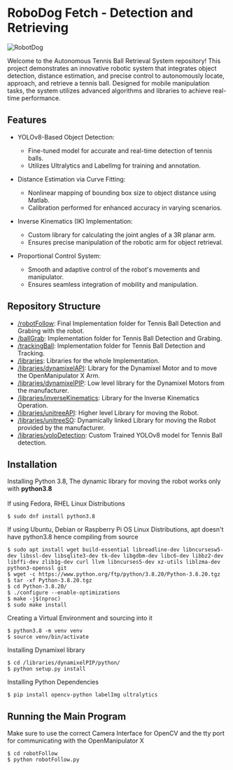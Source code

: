 # RoboDog Fetch - Detection and Retrieving

![RobotDog](/img/RoboDog.png)

Welcome to the Autonomous Tennis Ball Retrieval System repository! This project demonstrates an innovative robotic system that integrates object detection, distance estimation, and precise control to autonomously locate, approach, and retrieve a tennis ball. Designed for mobile manipulation tasks, the system utilizes advanced algorithms and libraries to achieve real-time performance.

## Features

* YOLOv8-Based Object Detection:
    * Fine-tuned model for accurate and real-time detection of tennis balls.
    * Utilizes Ultralytics and LabelImg for training and annotation.

* Distance Estimation via Curve Fitting:
    * Nonlinear mapping of bounding box size to object distance using Matlab.
    * Calibration performed for enhanced accuracy in varying scenarios.

* Inverse Kinematics (IK) Implementation:
    * Custom library for calculating the joint angles of a 3R planar arm.
    * Ensures precise manipulation of the robotic arm for object retrieval.
    
* Proportional Control System:
    * Smooth and adaptive control of the robot's movements and manipulator.
    * Ensures seamless integration of mobility and manipulation.

## Repository Structure

* [/robotFollow](/robotFollow): Final Implementation folder for Tennis Ball Detection and Grabing with the robot.
* [/ballGrab](/ballGrab): Implementation folder for Tennis Ball Detection and Grabing.
* [/trackingBall](/trackingBall): Implementation folder for Tennis Ball Detection and Tracking.
* [/libraries](/libraries): Libraries for the whole Implementation.
* [/libraries/dynamixelAPI](/libraries/dynamixelAPI): Library for the Dynamixel Motor and to move the OpenManipulator X Arm.
* [/libraries/dynamixelPIP](/libraries/dynamixelPIP): Low level library for the Dynamixel Motors from the manufacturer. 
* [/libraries/inverseKinematics](/libraries/inverseKinematics): Library for the Inverse Kinematics Operation.
* [/libraries/unitreeAPI](/libraries/unitreeAPI): Higher level Library for moving the Robot.
* [/libraries/unitreeSO](/libraries/unitreeSO): Dynamically linked Library for moving the Robot provided by the manufacturer.
* [/libraries/yoloDetection](/libraries/yoloDetection): Custom Trained YOLOv8 model for Tennis Ball detection.

## Installation

Installing Python 3.8, The dynamic library for moving the robot works only with **python3.8**
<br>
<br>
If using Fedora, RHEL Linux Distributions
<br>
```console
$ sudo dnf install python3.8
```
If using Ubuntu, Debian or Raspberry Pi OS Linux Distributions, apt doesn't have python3.8 hence compiling from source
<br>
```console
$ sudo apt install wget build-essential libreadline-dev libncursesw5-dev libssl-dev libsqlite3-dev tk-dev libgdbm-dev libc6-dev libbz2-dev libffi-dev zlib1g-dev curl llvm libncurses5-dev xz-utils liblzma-dev python3-openssl git
$ wget -c https://www.python.org/ftp/python/3.8.20/Python-3.8.20.tgz
$ tar -xf Python-3.8.20.tgz
$ cd Python-3.8.20/
$ ./configure --enable-optimizations
$ make -j$(nproc)
$ sudo make install
```
Creating a Virtual Environment and sourcing into it
<br>
```console
$ python3.8 -m venv venv
$ source venv/bin/activate
```
Installing Dynamixel library
<br>
```console
$ cd /libraries/dynamixelPIP/python/
$ python setup.py install
```
Installing Python Dependencies 
<br>
```console
$ pip install opencv-python labelImg ultralytics
```

## Running the Main Program

Make sure to use the correct Camera Interface for OpenCV and the tty port for communicating with the OpenManipulator X
```console
$ cd robotFollow
$ python robotFollow.py
```




